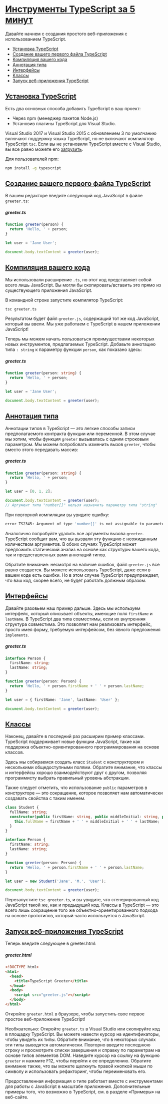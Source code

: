 # [Инструменты TypeScript за 5 минут](../index.md)

Давайте начнем с создания простого веб-приложения с использованием TypeScript.

- [Установка TypeScript](#установка-typescript)
- [Создание вашего первого файла TypeScript](#создание-вашего-первого-файла-typescript)
- [Компиляция вашего кода](#компиляция-вашего-кода)
- [Аннотация типа](#аннотация-типа)
- [Интерфейсы](#интерфейсы)
- [Классы](#классы)
- [Запуск веб-приложения TypeScript](#запуск-веб-приложения-typescript)

## [Установка TypeScript](#инструменты-typescript-за-5-минут)

Есть два основных способа добавить TypeScript в ваш проект:

- Через npm (менеджер пакетов Node.js)
- Установив плагины TypeScript для Visual Studio.

Visual Studio 2017 и Visual Studio 2015 с обновлением 3 по умолчанию включают поддержку языка TypeScript, но не включают компилятор TypeScript `tsc`. Если вы не установили TypeScript вместе с Visual Studio, вы все равно можете его [загрузить](https://www.typescriptlang.org/download).

Для пользователей npm:

```bash
npm install -g typescript
```

## [Создание вашего первого файла TypeScript](#инструменты-typescript-за-5-минут)

В вашем редакторе введите следующий код JavaScript в файле `greeter.ts`:

##### greeter.ts

```ts
function greeter(person) {
  return 'Hello, ' + person;
}

let user = 'Jane User';

document.body.textContent = greeter(user);
```

## [Компиляция вашего кода](#инструменты-typescript-за-5-минут)

Мы использовали расширение `.ts`, но этот код представляет собой всего лишь JavaScript. Вы могли бы скопировать/вставить это прямо из существующего приложения JavaScript.

В командной строке запустите компилятор TypeScript:

```bash
tsc greeter.ts
```

Результатом будет файл `greeter.js`, содержащий тот же код JavaScript, который вы ввели. Мы уже работаем с TypeScript в нашем приложении JavaScript!

Теперь мы можем начать пользоваться преимуществами некоторых новых инструментов, предлагаемых TypeScript. Добавьте аннотацию типа `: string` к параметру функции `person`, как показано здесь:

##### greeter.ts

```ts
function greeter(person: string) {
  return 'Hello, ' + person;
}

let user = 'Jane User';

document.body.textContent = greeter(user);
```

## [Аннотация типа](#инструменты-typescript-за-5-минут)

Аннотации типов в TypeScript — это легкие способы записи предполагаемого контракта функции или переменной. В этом случае мы хотим, чтобы функция `greeter` вызывалась с одним строковым параметром. Мы можем попробовать изменить вызов `greeter`, чтобы вместо этого передавать массив:

##### greeter.ts

```ts
function greeter(person: string) {
  return 'Hello, ' + person;
}

let user = [0, 1, 2];

document.body.textContent = greeter(user);
// Аргумент типа "number[]" нельзя назначить параметру типа "string"
```

При повторной компиляции вы увидите ошибку:

```bash
error TS2345: Argument of type 'number[]' is not assignable to parameter of type 'string'.
```

Аналогично попробуйте удалить все аргументы вызова `greeter`. TypeScript сообщит вам, что вы вызвали эту функцию с неожиданным количеством аргументов. В обоих случаях TypeScript может предложить статический анализ на основе как структуры вашего кода, так и предоставленных вами аннотаций типов.

Обратите внимание: несмотря на наличие ошибок, файл `greeter.js` все равно создается. Вы можете использовать TypeScript, даже если в вашем коде есть ошибки. Но в этом случае TypeScript предупреждает, что ваш код, скорее всего, не будет работать должным образом.

## [Интерфейсы](#инструменты-typescript-за-5-минут)

Давайте разовьем наш пример дальше. Здесь мы используем интерфейс, который описывает объекты, имеющие поля `firstName` и `lastName`. В TypeScript два типа совместимы, если их внутренняя структура совместима. Это позволяет нам реализовать интерфейс, просто имея форму, требуемую интерфейсом, без явного предложения `implements`.

##### greeter.ts

```ts
interface Person {
  firstName: string;
  lastName: string;
}

function greeter(person: Person) {
  return 'Hello, ' + person.firstName + ' ' + person.lastName;
}

let user = { firstName: 'Jane', lastName: 'User' };

document.body.textContent = greeter(user);
```

## [Классы](#инструменты-typescript-за-5-минут)

Наконец, давайте в последний раз расширим пример классами. TypeScript поддерживает новые функции JavaScript, такие как поддержка объектно-ориентированного программирования на основе классов.

Здесь мы собираемся создать класс `Student` с конструктором и несколькими общедоступными полями. Обратите внимание, что классы и интерфейсы хорошо взаимодействуют друг с другом, позволяя программисту выбрать правильный уровень абстракции.

Также следует отметить, что использование `public` параметров в конструкторе — это сокращение, которое позволяет нам автоматически создавать свойства с таким именем.

```ts
class Student {
  fullName: string;
  constructor(public firstName: string, public middleInitial: string, public lastName: string) {
    this.fullName = firstName + ' ' + middleInitial + ' ' + lastName;
  }
}

interface Person {
  firstName: string;
  lastName: string;
}

function greeter(person: Person) {
  return 'Hello, ' + person.firstName + ' ' + person.lastName;
}

let user = new Student('Jane', 'M.', 'User');

document.body.textContent = greeter(user);
```

Перезапустите `tsc greeter.ts`, и вы увидите, что сгенерированный код JavaScript такой же, как и предыдущий код. Классы в TypeScript — это всего лишь сокращение того же объектно-ориентированного подхода на основе прототипов, который часто используется в JavaScript.

## [Запуск веб-приложения TypeScript](#инструменты-typescript-за-5-минут)

Теперь введите следующее в greeter.html:

##### greeter.html

```html
<!DOCTYPE html>
<html>
  <head>
    <title>TypeScript Greeter</title>
  </head>
  <body>
    <script src="greeter.js"></script>
  </body>
</html>
```

Откройте `greeter.html` в браузере, чтобы запустить свое первое простое веб-приложение TypeScript!

Необязательно: Откройте `greeter.ts` в Visual Studio или скопируйте код в площадку TypeScript. Вы можете навести курсор на идентификаторы, чтобы увидеть их типы. Обратите внимание, что в некоторых случаях эти типы выводятся автоматически. Повторно введите последнюю строку и просмотрите списки завершения и справку по параметрам на основе типов элементов DOM. Наведите курсор на ссылку на функцию `greeter` и нажмите F12, чтобы перейти к ее определению. Обратите внимание также, что вы можете щелкнуть правой кнопкой мыши по символу и использовать рефакторинг, чтобы переименовать его.

Предоставленная информация о типе работает вместе с инструментами для работы с JavaScript в масштабе приложения. Дополнительные примеры того, что возможно в TypeScript, см. в разделе «Примеры» на веб-сайте.
